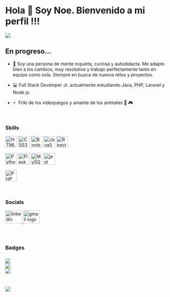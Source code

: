 Hola 👋 Soy Noe. Bienvenido a mi perfil !!!
=========================

<img src="https://i.redd.it/i032d91obzk81.gif"/>

<br clear="both">

En progreso...
--------------


* 🧠 Soy una persona de mente inquieta, curiosa y autodidacta.
    Me adapto bien a los cambios, muy resolutiva y trabajo perfectamente tanto en equipo como sola. Siempre en busca de nuevos retos y proyectos.

* 💻 Full Stack Developer Jr. actualmente estudiando Java, PHP, Laravel y Node js.

* ⚡  Friki de los videojuegos y amante de los animales 🐶 🎮

<br clear="both">

### Skills

<p align="left">
<a href="https://developer.mozilla.org/en-US/docs/Glossary/HTML5" target="_blank" rel="noreferrer"><img src="https://raw.githubusercontent.com/danielcranney/readme-generator/main/public/icons/skills/html5-colored.svg" width="36" height="36" alt="HTML5" /></a>
<a href="https://www.w3.org/TR/CSS/#css" target="_blank" rel="noreferrer"><img src="https://raw.githubusercontent.com/danielcranney/readme-generator/main/public/icons/skills/css3-colored.svg" width="36" height="36" alt="CSS3" /></a>
<a href="https://getbootstrap.com/" target="_blank" rel="noreferrer"><img src="https://raw.githubusercontent.com/danielcranney/readme-generator/main/public/icons/skills/bootstrap-colored.svg" width="36" height="36" alt="Bootstrap" /></a>
<a href="https://developer.mozilla.org/en-US/docs/Web/JavaScript" target="_blank" rel="noreferrer"><img src="https://raw.githubusercontent.com/danielcranney/readme-generator/main/public/icons/skills/javascript-colored.svg" width="36" height="36" alt="JavaScript" /></a>
<a href="https://reactjs.org/" target="_blank" rel="noreferrer"><img src="https://raw.githubusercontent.com/danielcranney/readme-generator/main/public/icons/skills/react-colored.svg" width="36" height="36" alt="React" /></a>


<a href="https://www.python.org/" target="_blank" rel="noreferrer"><img src="https://raw.githubusercontent.com/danielcranney/readme-generator/main/public/icons/skills/python-colored.svg" width="36" height="36" alt="Python" /></a>
<a href="https://flask.palletsprojects.com/en/2.0.x/" target="_blank" rel="noreferrer"><img src="https://raw.githubusercontent.com/danielcranney/readme-generator/main/public/icons/skills/flask-colored.svg" width="36" height="36" alt="Flask" /></a>
<a href="https://www.mysql.com/" target="_blank" rel="noreferrer"><img src="https://raw.githubusercontent.com/danielcranney/readme-generator/main/public/icons/skills/mysql-colored.svg" width="36" height="36" alt="MySQL" /></a>
<a href="https://jestjs.io" target="_blank" rel="noreferrer"> <img src="https://www.vectorlogo.zone/logos/jestjsio/jestjsio-icon.svg" alt="jest" width="36" height="36"/> </a>
</p>
<p align="left">
<a href="https://www.php.net/" target="_blank" rel="noreferrer"><img src="https://raw.githubusercontent.com/danielcranney/readme-generator/main/public/icons/skills/php-colored.svg" width="36" height="36" alt="PHP" /></a>
</p>

<br clear="both">

### Socials

<div align="left">
  <a href="https://www.linkedin.com/in/noe-sola/" target="_blank">
    <img src="https://raw.githubusercontent.com/maurodesouza/profile-readme-generator/master/src/assets/icons/social/linkedin/default.svg" width="52" height="40" alt="linkedin logo"  />
  </a>
  <a href="mailto:noemisolac@gmail.com">
  <img src="https://raw.githubusercontent.com/maurodesouza/profile-readme-generator/master/src/assets/icons/social/gmail/default.svg" width="52" height="40" alt="gmail logo"  />
  </a>
</div>

###

<br clear="both"> 

### Badges
###
###

![](https://github-readme-stats.vercel.app/api?username=moyrasc&theme=blueberry&hide_border=true&include_all_commits=true&count_private=true)<br/>
![](https://github-readme-streak-stats.herokuapp.com/?user=moyrasc&theme=blueberry&hide_border=true)<br/>
![](https://github-readme-stats.vercel.app/api/top-langs/?username=moyrasc&theme=blueberry&hide_border=true&include_all_commits=true&count_private=true&layout=compact)


###

<br clear="both">

<img align="left" src="https://visitor-badge.laobi.icu/badge?page_id=moyrasc.moyrasc&left_color=darkslateblue"  />

